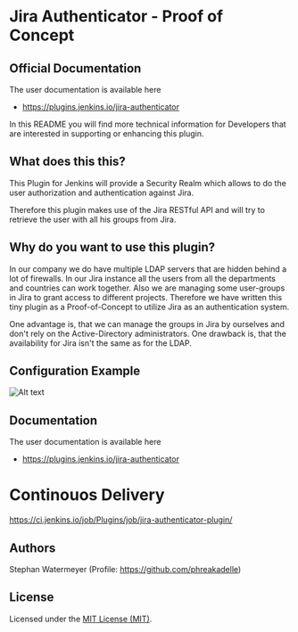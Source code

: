 # Jira Authenticator - Proof of Concept

## Official Documentation
The user documentation is available here
* https://plugins.jenkins.io/jira-authenticator

In this README you will find more technical information for Developers that are interested in supporting or enhancing this plugin.

## What does this  this?
This Plugin for Jenkins will provide a Security Realm which allows to do the user authorization and authentication against Jira.

Therefore this plugin makes use of the Jira RESTful API and will try to retrieve the user with all his groups from Jira. 

## Why do you want to use this plugin?
In our company we do have multiple LDAP servers that are hidden behind a lot of firewalls. In our Jira instance all the users from all the departments and countries can work together. Also we are managing some user-groups in Jira to grant access to different projects. Therefore we have written this tiny plugin as a Proof-of-Concept to utilize Jira as an authentication system.

One advantage is, that we can manage the groups in Jira by ourselves and don't rely on the Active-Directory administrators. One drawback is, that the availability for Jira isn't the same as for the LDAP.

## Configuration Example
![Alt text](/src/site/resources/project-config-1.jpg?raw=true "Example Project Configuration")

## Documentation
The user documentation is available here
* https://plugins.jenkins.io/jira-authenticator

# Continouos Delivery
https://ci.jenkins.io/job/Plugins/job/jira-authenticator-plugin/

## Authors
Stephan Watermeyer (Profile: https://github.com/phreakadelle)

## License
Licensed under the [MIT License (MIT)](https://github.com/heremaps/buildrotator-plugin/blob/master/LICENSE).
